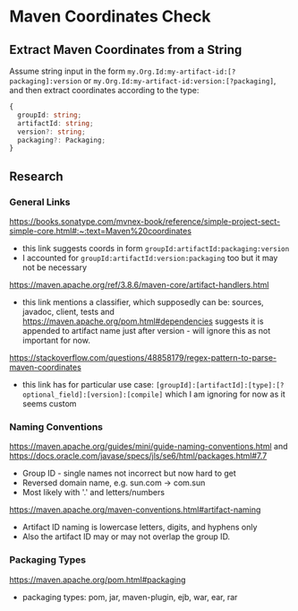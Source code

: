 # Maven Coordinates Check

## Extract Maven Coordinates from a String

Assume string input in the form `my.Org.Id:my-artifact-id:[?packaging]:version` or `my.Org.Id:my-artifact-id:version:[?packaging]`, and then extract coordinates according to the type:

```ts
{
  groupId: string;
  artifactId: string;
  version?: string;
  packaging?: Packaging;
}
```

## Research

### General Links

<https://books.sonatype.com/mvnex-book/reference/simple-project-sect-simple-core.html#:~:text=Maven%20coordinates>

- this link suggests coords in form `groupId:artifactId:packaging:version`
- I accounted for `groupId:artifactId:version:packaging` too but it may not be necessary

<https://maven.apache.org/ref/3.8.6/maven-core/artifact-handlers.html>

- this link mentions a classifier, which supposedly can be: sources, javadoc, client, tests and <https://maven.apache.org/pom.html#dependencies> suggests it is appended to artifact name just after version - will ignore this as not important for now.

<https://stackoverflow.com/questions/48858179/regex-pattern-to-parse-maven-coordinates>

- this link has for particular use case: `[groupId]:[artifactId]:[type]:[?optional_field]:[version]:[compile]` which I am ignoring for now as it seems custom

### Naming Conventions

<https://maven.apache.org/guides/mini/guide-naming-conventions.html> and <https://docs.oracle.com/javase/specs/jls/se6/html/packages.html#7.7>

- Group ID - single names not incorrect but now hard to get
- Reversed domain name, e.g. sun.com -> com.sun
- Most likely with '.' and letters/numbers

<https://maven.apache.org/maven-conventions.html#artifact-naming>

- Artifact ID naming is lowercase letters, digits, and hyphens only
- Also the artifact ID may or may not overlap the group ID.

### Packaging Types

<https://maven.apache.org/pom.html#packaging>

- packaging types: pom, jar, maven-plugin, ejb, war, ear, rar
